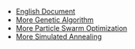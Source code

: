 * [English Document](en/README.md)
* [More Genetic Algorithm](en/more_ga.md)
* [More Particle Swarm Optimization](en/more_pso.md)
* [More Simulated Annealing](en/more_pso.md)